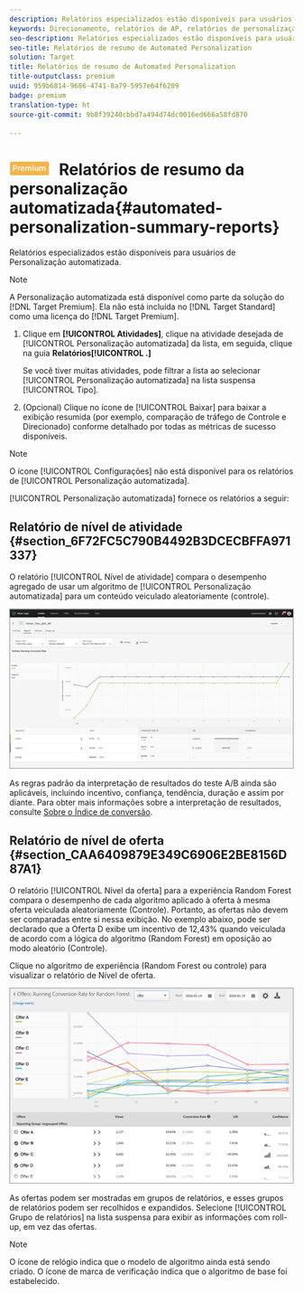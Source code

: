 ```yaml
---
description: Relatórios especializados estão disponíveis para usuários de Personalização automatizada.
keywords: Direcionamento, relatórios de AP, relatórios de personalização automatizada, relatório de nível de atividade, relatório de nível de oferta, relatório de detalhe de oferta
seo-description: Relatórios especializados estão disponíveis para usuários de Personalização automatizada.
seo-title: Relatórios de resumo de Automated Personalization
solution: Target
title: Relatórios de resumo de Automated Personalization
title-outputclass: premium
uuid: 959b6814-9686-4741-8a79-5957e64f6209
badge: premium
translation-type: ht
source-git-commit: 9b8f39240cbbd7a494d74dc0016ed666a58fd870

---
```



# ![PREMIUM](/help/assets/premium.png) Relatórios de resumo da personalização automatizada{#automated-personalization-summary-reports}

Relatórios especializados estão disponíveis para usuários de Personalização automatizada.

>[!NOTE]
>
>A Personalização automatizada está disponível como parte da solução do [!DNL Target Premium]. Ela não está incluída no [!DNL Target Standard] como uma licença do [!DNL Target Premium].

1. Clique em **[!UICONTROL Atividades]**, clique na atividade desejada de [!UICONTROL Personalização automatizada] da lista, em seguida, clique na guia **Relatórios[!UICONTROL .]**

   Se você tiver muitas atividades, pode filtrar a lista ao selecionar [!UICONTROL Personalização automatizada] na lista suspensa [!UICONTROL Tipo].

1. (Opcional) Clique no ícone de [!UICONTROL Baixar] para baixar a exibição resumida (por exemplo, comparação de tráfego de Controle e Direcionado) conforme detalhado por todas as métricas de sucesso disponíveis.

>[!NOTE]
>
>O ícone [!UICONTROL Configurações] não está disponível para os relatórios de [!UICONTROL Personalização automatizada].

[!UICONTROL Personalização automatizada] fornece os relatórios a seguir:

## Relatório de nível de atividade {#section_6F72FC5C790B4492B3DCECBFFA971337}

O relatório [!UICONTROL Nível de atividade] compara o desempenho agregado de usar um algoritmo de [!UICONTROL Personalização automatizada] para um conteúdo veiculado aleatoriamente (controle).

![](assets/box_plot_ap.jpg)

As regras padrão da interpretação de resultados do teste A/B ainda são aplicáveis, incluindo incentivo, confiança, tendência, duração e assim por diante. Para obter mais informações sobre a interpretação de resultados, consulte [Sobre o Índice de conversão](../c-reports/conversion-rate.md#concept_2D9FEDE8F94A485DAC86D611BFBDC844).

## Relatório de nível de oferta {#section_CAA6409879E349C6906E2BE8156D87A1}

O relatório [!UICONTROL Nível da oferta] para a experiência Random Forest compara o desempenho de cada algoritmo aplicado à oferta à mesma oferta veiculada aleatoriamente (Controle). Portanto, as ofertas não devem ser comparadas entre si nessa exibição. No exemplo abaixo, pode ser declarado que a Oferta D exibe um incentivo de 12,43% quando veiculada de acordo com a lógica do algoritmo (Random Forest) em oposição ao modo aleatório (Controle).

Clique no algoritmo de experiência (Random Forest ou controle) para visualizar o relatório de Nível de oferta.

![](assets/ap_OfferLevelRpt.png)

As ofertas podem ser mostradas em grupos de relatórios, e esses grupos de relatórios podem ser recolhidos e expandidos. Selecione [!UICONTROL Grupo de relatórios] na lista suspensa para exibir as informações com roll-up, em vez das ofertas.

>[!NOTE]
>
>O ícone de relógio indica que o modelo de algoritmo ainda está sendo criado. O ícone de marca de verificação indica que o algoritmo de base foi estabelecido.

